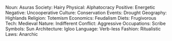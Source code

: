Noun: Asuras
Society: Hairy
Physical: Alphatocracy
Positive: Energetic
Negative: Uncooperative
Culture: Conservation
Events: Drought
Geography: Highlands
Religion: Totemism
Economics: Feudalism
Diets: Frugivorous
Tech: Medieval
Nature: Indifferent
Conflict: Aggressive
Occupations: Scribe
Symbols: Sun
Architecture: Igloo
Language: Verb-less
Fashion: Ritualistic
Laws: Anarchic